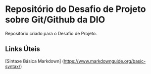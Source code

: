 # Repositório do Desafio de Projeto sobre Git/Github da DIO
Repositório criado para o Desafio de Projeto.

## Links Úteis
[Sintaxe Básica Markdown] (https://www.markdownguide.org/basic-syntax/)
